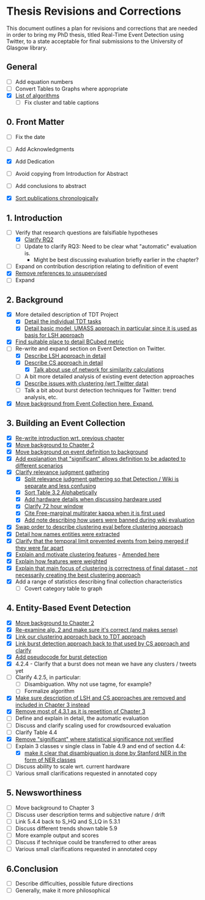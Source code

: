 # Thesis Revisions and Corrections

This document outlines a plan for revisions and corrections that are needed in order to bring my PhD thesis, titled Real-Time Event Detection using Twitter, to a state acceptable for final submissions to the University of Glasgow library.

## General
- [ ] Add equation numbers
- [ ] Convert Tables to Graphs where appropriate
- [X] [List of algorithms](https://github.com/JamesMcMinn/Thesis-Revisions/commit/28d74ba136a2db3593fa7a318ee905c430cd94b4)
  - [ ] Fix cluster and table captions

## 0. Front Matter
- [ ] Fix the date
- [ ] Add Acknowledgments
- [X] Add Dedication
- [ ] Avoid copying from Introduction for Abstract
- [ ] Add conclusions to abstract
- [X] [Sort publications chronologically](https://github.com/JamesMcMinn/Thesis-Revisions/commit/86dd56d1416622f636946cfc42a91152f44533f7)


## 1. Introduction
- [ ] Verify that research questions are falsifiable hypotheses
  - [X] [Clarify RQ2](https://github.com/JamesMcMinn/Thesis-Revisions/commit/1a71367f5092d7747f35deed64964f25f71b790e)
  - [ ] Update to clarify RQ3: Need to be clear what "automatic" evaluation is.
    - Might be best discussing evaluation briefly earlier in the chapter?
- [ ] Expand on contribution description relating to definition of event
- [X] [Remove references to unsupervised](https://github.com/JamesMcMinn/Thesis-Revisions/commit/92b213136746bf2c4b527fad22b7870af5201afb)
- [ ] Expand

## 2. Background
- [X] More detailed description of TDT Project
  - [X] [Detail the individual TDT tasks](https://github.com/JamesMcMinn/Thesis-Revisions/commit/ce5358332ff8c0d1b76125abdb85d0cd9ab6cf32)
  - [X] [Detail basic model, UMASS approach in particular since it is used as basis for LSH approach](https://github.com/JamesMcMinn/Thesis-Revisions/commit/e7b6504878dce517a723f25b9c3d984391803c8e)
- [X] [Find suitable place to detail BCubed metric](https://github.com/JamesMcMinn/Thesis-Revisions/commit/d73fb5374786b05c0d3c221302c2fe171da4d112)
- [ ] Re-write and expand section on Event Detection on Twitter.
  - [X] [Describe LSH approach in detail](https://github.com/JamesMcMinn/Thesis-Revisions/commit/cc9b2e738611ffab97a1f23446bfd164d1d95344)
  - [X] [Describe CS approach in detail](https://github.com/JamesMcMinn/Thesis-Revisions/commit/186c4b495b76802d887c9be26e5dff9b65b2e80f)
      - [X] [Talk about use of network for similarity calculations](https://github.com/JamesMcMinn/Thesis-Revisions/commit/f934bd3dbd18272f4f7151676c6117b5b8d8950c)
  - [ ] A bit more detailed analysis of existing event detection approaches
  - [X] [Describe issues with clustering (wrt Twitter data)](https://github.com/JamesMcMinn/Thesis-Revisions/commit/f934bd3dbd18272f4f7151676c6117b5b8d8950c)
  - [ ] Talk a bit about burst detection techniques for Twitter: trend analysis, etc.
- [X] [Move background from Event Collection here. Expand.](https://github.com/JamesMcMinn/Thesis-Revisions/commit/f3b311acb8c65c1805e10a7925052051bc9af84e)

## 3. Building an Event Collection
- [X] [Re-write introduction wrt. previous chapter](https://github.com/JamesMcMinn/Thesis-Revisions/commit/4aeed608888e1b4b48ee650d874e52b3c8fb42b1)
- [X] [Move background to Chapter 2](https://github.com/JamesMcMinn/Thesis-Revisions/commit/f3b311acb8c65c1805e10a7925052051bc9af84e)
- [X] [Move background on event definition to background](https://github.com/JamesMcMinn/Thesis-Revisions/commit/64a75c7f3ea16e5da16ae87dcc012827b1f02495)
- [X] [Add explanation that "significant" allows definition to be adapted to different scenarios](https://github.com/JamesMcMinn/Thesis-Revisions/commit/9aa7a767171e7a557af0afc6871ecd32532a9373)
- [X] [Clarify relevance judgment gathering](https://github.com/JamesMcMinn/Thesis-Revisions/commit/3ce773366ed2d42f0d0f6f5110dd5212cf6687fc)
  - [X] [Split relevance judgment gathering so that Detection / Wiki is separate and less confusing](https://github.com/JamesMcMinn/Thesis-Revisions/commit/3ce773366ed2d42f0d0f6f5110dd5212cf6687fc)
  - [X] [Sort Table 3.2 Alphabetically](https://github.com/JamesMcMinn/Thesis-Revisions/commit/b711cb7b130e2bdfaabe40ffe49262787d3c2ab9)
  - [X] [Add hardware details when discussing hardware used](https://github.com/JamesMcMinn/Thesis-Revisions/commit/f3458b5791390449e7d37e1e0231ec9440218af6)
  - [X] [Clarify 72 hour window](https://github.com/JamesMcMinn/Thesis-Revisions/commit/dfc2e6ecb5856ae954a4768fbb2b515e239e8a90)
  - [X] [Cite Free-marginal multirater kappa when it is first used](https://github.com/JamesMcMinn/Thesis-Revisions/commit/b929433a86f52c3b3ed76d6ec7c9880e35f2427a)
  - [X] [Add note describing how users were banned during wiki evaluation](https://github.com/JamesMcMinn/Thesis-Revisions/commit/b17e5b4ece3f80932f7cf13d41dae104fb8d2dc6)
- [X] [Swap order to describe clustering eval before clustering approach](https://github.com/JamesMcMinn/Thesis-Revisions/commit/1beec3158646bd21cdd54fac4280d2138e3e523c)
- [X] [Detail how names entities were extracted](https://github.com/JamesMcMinn/Thesis-Revisions/commit/1beec3158646bd21cdd54fac4280d2138e3e523c#diff-00ae86d2fc569b2e7406e379e494ea4bR40)
- [X] [Clarify that the temporal limit prevented events from being merged if they were far apart](https://github.com/JamesMcMinn/Thesis-Revisions/commit/1beec3158646bd21cdd54fac4280d2138e3e523c#diff-00ae86d2fc569b2e7406e379e494ea4bR95)
- [X] [Explain and motivate clustering features](https://github.com/JamesMcMinn/Thesis-Revisions/commit/1beec3158646bd21cdd54fac4280d2138e3e523c) - [Amended here](https://github.com/JamesMcMinn/Thesis-Revisions/commit/db029cd018892b255402971a8392a0ce4e271ef6#diff-00ae86d2fc569b2e7406e379e494ea4b)
- [X] [Explain how features were weighted](https://github.com/JamesMcMinn/Thesis-Revisions/commit/1beec3158646bd21cdd54fac4280d2138e3e523c#diff-00ae86d2fc569b2e7406e379e494ea4bR150)
- [X] [Explain that main focus of clustering is correctness of final dataset - not necessarily creating the best clustering approach](https://github.com/JamesMcMinn/Thesis-Revisions/commit/1beec3158646bd21cdd54fac4280d2138e3e523c#diff-61be0110122c012884c4e5df3433b005R13)
- [X] Add a range of statistics describing final collection characteristics
  - [ ] Covert category table to graph

## 4. Entity-Based Event Detection
- [X] [Move background to Chapter 2](https://github.com/JamesMcMinn/Thesis-Revisions/commit/3c4e24be6f0276d78de61d478c96bfc1f9cabe0f)
- [X] [Re-examine alg. 2 and make sure it's correct (and makes sense)](https://github.com/JamesMcMinn/Thesis-Revisions/commit/47236475eb9a7755ebaf4fe2907e75a4c9b89b90)
- [X] [Link our clustering approach back to TDT approach](https://github.com/JamesMcMinn/Thesis-Revisions/commit/ea981ecca58d9772efa3a36c5845c7f935244139)
- [X] [Link burst detection approach back to that used by CS approach and clarify](https://github.com/JamesMcMinn/Thesis-Revisions/commit/55211834ea84596e2f184ce94c25d09fae037fea)
- [X] [Add pseudocode for burst detection](https://github.com/JamesMcMinn/Thesis-Revisions/commit/c11731d32a5533784518e6037884dda32b411ff0)
- [X] 4.2.4 - Clarify that a burst does not mean we have any clusters / tweets yet
- [ ] Clarify 4.2.5, in particular:
  - [ ] Disambiguation. Why not use tagme, for example?
  - [ ] Formalize algorithm
- [X] [Make sure description of LSH and CS approaches are removed and included in Chapter 3 instead](https://github.com/JamesMcMinn/Thesis-Revisions/commit/c4207e10cab0272bf62eb31d6f47177ffb572e89)
- [X] [Remove most of 4.3.1 as it is repetition of Chapter 3](https://github.com/JamesMcMinn/Thesis-Revisions/commit/c4207e10cab0272bf62eb31d6f47177ffb572e89)
- [ ] Define and explain in detail, the automatic evaluation
- [ ] Discuss and clarify scaling used for crowdsourced evaluation
- [ ] Clarify Table 4.4
- [X] [Remove "significant" where statistical significance not verified](https://github.com/JamesMcMinn/Thesis-Revisions/commit/c8857e4d187173f2005b0aa0524b5d6447e764ba)
- [ ] Explain 3 classes v single class in Table 4.9 and end of section 4.4:
  - [X] [make it clear that disambiguation is done by Stanford NER in the form of NER classes](https://github.com/JamesMcMinn/Thesis-Revisions/commit/8d5a4ec5e84828324b8e7129f54031e981987740)
- [ ] Discuss ability to scale wrt. current hardware
- [ ] Various small clarifications requested in annotated copy

## 5. Newsworthiness
- [ ] Move background to Chapter 3
- [ ] Discuss user description terms and subjective nature / drift
- [ ] Link 5.4.4 back to S_HQ and S_LQ in 5.3.1
- [ ] Discuss different trends shown table 5.9
- [ ] More example output and scores
- [ ] Discuss if technique could be transferred to other areas
- [ ] Various small clarifications requested in annotated copy

## 6.Conclusion
- [ ] Describe difficulties, possible future directions
- [ ] Generally, make it more philosophical